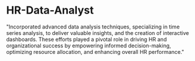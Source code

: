 # HR-Data-Analyst

"Incorporated advanced data analysis techniques, specializing in time series analysis, to deliver valuable insights, and the creation of interactive dashboards. These efforts played a pivotal role in driving HR and organizational success by empowering informed decision-making, optimizing resource allocation, and enhancing overall HR performance."
